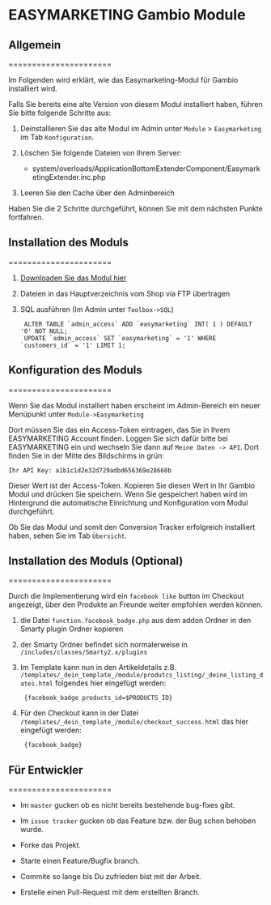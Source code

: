 # EASYMARKETING Gambio Module

## Allgemein
======================

Im Folgenden wird erklärt, wie das Easymarketing-Modul für Gambio installiert wird.

Falls Sie bereits eine alte Version von diesem Modul installiert haben, führen Sie bitte folgende Schritte aus:

1. Deinstallieren Sie das alte Modul im Admin unter `Module` > `Easymarketing` im Tab `Konfiguration`.

2. Löschen Sie folgende Dateien von Ihrem Server:
   - system/overloads/ApplicationBottomExtenderComponent/EasymarketingExtender.inc.php

3. Leeren Sie den Cache über den Adminbereich

Haben Sie die 2 Schritte durchgeführt, können Sie mit dem nächsten Punkte fortfahren.

## Installation des Moduls
======================

1. [Downloaden Sie das Modul hier](https://github.com/EASYMARKETING/gambio/archive/master.zip)

2. Dateien in das Hauptverzeichnis vom Shop via FTP übertragen

3. SQL ausführen (Im Admin unter `Toolbox->SQL`)

		ALTER TABLE `admin_access` ADD `easymarketing` INT( 1 ) DEFAULT '0' NOT NULL;
		UPDATE `admin_access` SET `easymarketing` = '1' WHERE `customers_id` = '1' LIMIT 1;

## Konfiguration des Moduls
======================

Wenn Sie das Modul installiert haben erscheint im Admin-Bereich ein neuer Menüpunkt unter `Module->Easymarketing`

Dort müssen Sie das ein Access-Token eintragen, das Sie in Ihrem EASYMARKETING Account finden. Loggen Sie sich dafür bitte bei EASYMARKETING ein und wechseln Sie dann auf `Meine Daten -> API`. Dort finden Sie in der Mitte des Bildschirms in grün: 

`Ihr API Key: a1b1c1d2e32d729adbd656369e28668b`

Dieser Wert ist der Access-Token. Kopieren Sie diesen Wert in Ihr Gambio Modul und drücken Sie speichern. Wenn Sie gespeichert haben wird im Hintergrund die automatische Einrichtung und Konfiguration vom Modul durchgeführt.

Ob Sie das Modul und somit den Conversion Tracker erfolgreich installiert haben, sehen Sie im Tab `Übersicht`.

## Installation des Moduls (Optional)
======================

Durch die Implementierung wird ein `facebook like` button im Checkout angezeigt, über den Produkte an Freunde weiter empfohlen werden können.

1. die Datei `function.facebook_badge.php` aus dem addon Ordner in den Smarty plugin Ordner kopieren

2. der Smarty Ordner befindet sich normalerweise in `/includes/classes/Smarty2.x/plugins`

3. Im Template kann nun in den Artikeldetails z.B. `/templates/_dein_template_/module/produtcs_listing/_deine_listing_datei.html` folgendes hier eingefügt werden:

		{facebook_badge products_id=$PRODUCTS_ID}

4. Für den Checkout kann in der Datei `/templates/_dein_template_/module/checkout_success.html` das hier eingefügt werden:

		{facebook_badge}

## Für Entwickler
======================

* Im `master` gucken ob es nicht bereits bestehende bug-fixes gibt.

* Im `issue tracker` gucken ob das Feature bzw. der Bug schon behoben wurde.

* Forke das Projekt.

* Starte einen Feature/Bugfix branch.

* Commite so lange bis Du zufrieden bist mit der Arbeit.

* Erstelle einen Pull-Request mit dem erstellten Branch.
